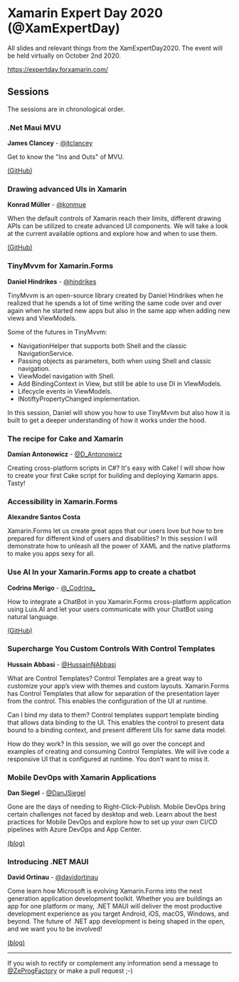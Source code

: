 # Xamarin Expert Day 2020 (@XamExpertDay)

All slides and relevant things from the XamExpertDay2020. The event will be held virtually on October 2nd  2020.

 https://expertday.forxamarin.com/
          
## Sessions

The sessions are in chronological order.
    

  

### .Net Maui MVU

**James Clancey** - [@jtclancey](https://twitter.com/jtclancey)

Get to know the "Ins and Outs" of MVU.

[(GitHub)](github.com/clancey/ )      
     
     

### Drawing advanced UIs in Xamarin

**Konrad Müller** - [@konmue](https://twitter.com/konmue)

When the default controls of Xamarin reach their limits, different drawing APIs can be utilized to create advanced UI components.
We will take a look at the current available options and explore how and when to use them.

[(GitHub)](https://github.com/krdmllr/ ) 
    
    

### TinyMvvm for Xamarin.Forms

**Daniel Hindrikes** - [@hindrikes](https://twitter.com/hindrikes)

TinyMvvm is an open-source library created by Daniel Hindrikes when he realized that he spends a lot of time writing the same code over and over again when he started new apps but also in the same app when adding new views and ViewModels.

Some of the futures in TinyMvvm:
* NavigationHelper that supports both Shell and the classic NavigationService.
* Passing objects as parameters, both when using Shell and classic navigation.
* ViewModel navigation with Shell.
* Add BindingContext in View, but still be able to use DI in VIewModels.
* Lifecycle events in ViewModels.
* INotiftyPropertyChanged implementation.

In this session, Daniel will show you how to use TinyMvvm but also how it is built to get a deeper understanding of how it works under the hood.
    
    
### The recipe for Cake and Xamarin

**Damian Antonowicz** - [@D_Antonowicz](https://twitter.com/D_Antonowicz)

Creating cross-platform scripts in C#? It's easy with Cake! I will show how to create your first Cake script for building and deploying Xamarin apps. Tasty! 






### Accessibility in Xamarin.Forms

**Alexandre Santos Costa**

Xamarin.Forms let us create great apps that our users love but how to bre prepared for different kind of users and disabilities? In this session I will demonstrate how to unleash all the power of XAML and the native platforms to make you apps sexy for all.
    
    
### Use AI In your Xamarin.Forms app to create a chatbot

**Codrina Merigo** - [@&#95;Codrina&#95;](https://twitter.com/_Codrina_)

How to integrate a ChatBot in you Xamarin.Forms cross-platform application using Luis.AI and let your users communicate with your ChatBot using natural language.

[(GitHub)](https://github.com/codrinamerigo/)

   


### Supercharge You Custom Controls With Control Templates

**Hussain Abbasi** - [@HussainNAbbasi](https://twitter.com/HussainNAbbasi)

What are Control Templates?
Control Templates are a great way to customize your app’s view with themes and custom layouts. Xamarin.Forms has Control Templates that allow for separation of the presentation layer from the control. This enables the configuration of the UI at runtime.

Can I bind my data to them?
Control templates support template binding that allows data binding to the UI. This enables the control to present data bound to a binding context, and present different UIs for same data model.

How do they work?
In this session, we will go over the concept and examples of creating and consuming Control Templates. We will live code a responsive UI that is configured at runtime. You don’t want to miss it.
    
    

### Mobile DevOps with Xamarin Applications

**Dan Siegel** - [@DanJSiegel](https://twitter.com/DanJSiegel)

Gone are the days of needing to Right-Click-Publish. Mobile DevOps bring certain challenges not faced by desktop and web. Learn about the best practices for Mobile DevOps and explore how to set up your own CI/CD pipelines with Azure DevOps and App Center.

[(blog)](https://dansiegel.net/)

   


### Introducing .NET MAUI

**David Ortinau** - [@davidortinau](https://twitter.com/davidortinau)

Come learn how Microsoft is evolving Xamarin.Forms into the next generation application development toolkit. Whether you are buildings an app for one platform or many, .NET MAUI will deliver the most productive development experience as you target Android, iOS, macOS, Windows, and beyond. The future of .NET app development is being shaped in the open, and we want you to be involved!

[(blog)](https://davidortinau.com/)
    
    

------

If you wish to rectify or complement any information send a message to [@ZeProgFactory](https://twitter.com/ZeProgFactory) or make a pull request ;-)